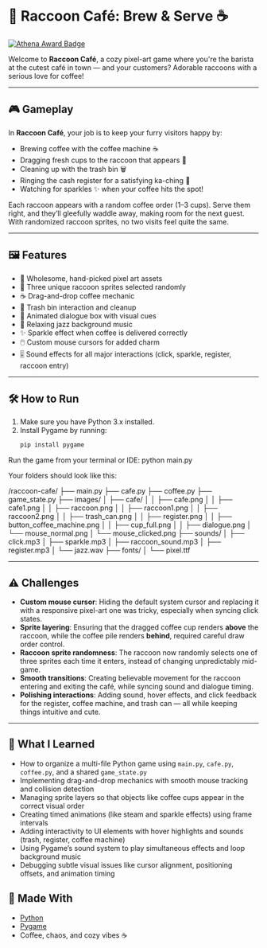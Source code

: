 # 🦝 Raccoon Café: Brew & Serve ☕
[![Athena Award Badge](https://img.shields.io/endpoint?url=https%3A%2F%2Faward.athena.hackclub.com%2Fapi%2Fbadge)](https://award.athena.hackclub.com?utm_source=readme)

Welcome to **Raccoon Café**, a cozy pixel-art game where you're the barista at the cutest café in town — and your customers? Adorable raccoons with a serious love for coffee!

---

## 🎮 Gameplay

In **Raccoon Café**, your job is to keep your furry visitors happy by:

- Brewing coffee with the coffee machine ☕  
- Dragging fresh cups to the raccoon that appears 🐾  
- Cleaning up with the trash bin 🗑️  
- Ringing the cash register for a satisfying ka-ching 💸  
- Watching for sparkles ✨ when your coffee hits the spot!

Each raccoon appears with a random coffee order (1–3 cups). Serve them right, and they’ll gleefully waddle away, making room for the next guest. With randomized raccoon sprites, no two visits feel quite the same.

---

## 🖼️ Features

- 🎨 Wholesome, hand-picked pixel art assets  
- 🐾 Three unique raccoon sprites selected randomly  
- ☕ Drag-and-drop coffee mechanic  
- 🧼 Trash bin interaction and cleanup  
- 💬 Animated dialogue box with visual cues  
- 🎵 Relaxing jazz background music  
- ✨ Sparkle effect when coffee is delivered correctly  
- 🖱️ Custom mouse cursors for added charm  
- 🎚️ Sound effects for all major interactions (click, sparkle, register, raccoon entry)

---

## 🛠️ How to Run

1. Make sure you have Python 3.x installed.
2. Install Pygame by running:
   ```bash
   pip install pygame
Run the game from your terminal or IDE:
   python main.py

Your folders should look like this:

/raccoon-cafe/
├── main.py
├── cafe.py
├── coffee.py
├── game_state.py
├── images/
│   ├── cafe/
│   │   ├── cafe.png
│   │   ├── cafe1.png
│   │   ├── raccoon.png
│   │   ├── raccoon1.png
│   │   ├── raccoon2.png
│   │   ├── trash_can.png
│   │   ├── register.png
│   │   ├── button_coffee_machine.png
│   │   ├── cup_full.png
│   │   ├── dialogue.png
│   └── mouse_normal.png
│   └── mouse_clicked.png
├── sounds/
│   ├── click.mp3
│   ├── sparkle.mp3
│   ├── raccoon_sound.mp3
│   ├── register.mp3
│   └── jazz.wav
├── fonts/
│   └── pixel.ttf


---

## ⚠️ Challenges

- **Custom mouse cursor**: Hiding the default system cursor and replacing it with a responsive pixel-art one was tricky, especially when syncing click states.
- **Sprite layering**: Ensuring that the dragged coffee cup renders **above** the raccoon, while the coffee pile renders **behind**, required careful draw order control.
- **Raccoon sprite randomness**: The raccoon now randomly selects one of three sprites each time it enters, instead of changing unpredictably mid-game.
- **Smooth transitions**: Creating believable movement for the raccoon entering and exiting the café, while syncing sound and dialogue timing.
- **Polishing interactions**: Adding sound, hover effects, and click feedback for the register, coffee machine, and trash can — all while keeping things intuitive and cute.

---

## 🧠 What I Learned

- How to organize a multi-file Python game using `main.py`, `cafe.py`, `coffee.py`, and a shared `game_state.py`
- Implementing drag-and-drop mechanics with smooth mouse tracking and collision detection
- Managing sprite layers so that objects like coffee cups appear in the correct visual order
- Creating timed animations (like steam and sparkle effects) using frame intervals
- Adding interactivity to UI elements with hover highlights and sounds (trash, register, coffee machine)
- Using Pygame’s sound system to play simultaneous effects and loop background music
- Debugging subtle visual issues like cursor alignment, positioning offsets, and animation timing

## 💖 Made With

- [Python](https://www.python.org/)
- [Pygame](https://www.pygame.org/)
- Coffee, chaos, and cozy vibes ☕
